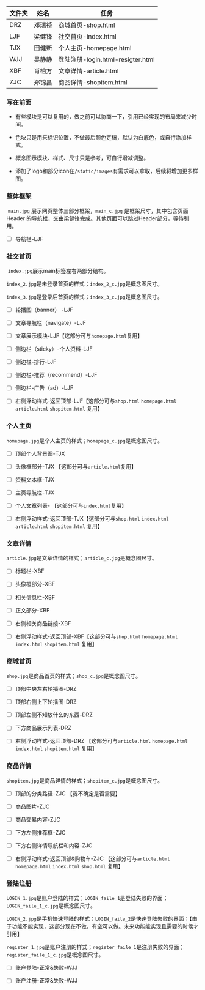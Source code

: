 



| 文件夹 | 姓名   | 任务                              |
| ------ | ------ | --------------------------------- |
| DRZ    | 邓瑞祯 | 商城首页-shop.html                |
| LJF    | 梁健锋 | 社交首页-index.html               |
| TJX    | 田健新 | 个人主页-homepage.html            |
| WJJ    | 吴静静 | 登陆注册-login.html-resigter.html |
| XBF    | 肖柏方 | 文章详情-article.html             |
| ZJC    | 郑锦昌 | 商品详情-shopitem.html            |



### 写在前面

* 有些模块是可以复用的，做之前可以协商一下，引用已经实现的布局来减少时间。  	

* 色块只是用来标识位置，不做最后颜色定稿，默认为白底色，或自行添加样式。  	

* 概念图示模块、样式、尺寸只是参考，可自行增减调整。  
* 添加了logo和部分icon在`/static/images`有需求可以拿取，后续将增加更多样图。  



### 整体框架  

​	`main.jpg` 展示网页整体三部分框架，`main_c.jpg` 是框架尺寸，其中包含页面Header 的导航栏，交由梁健锋完成。其他页面可以跳过Header部分，等待引用。

- [ ] 导航栏-LJF



### 社交首页 

​	`index.jpg`展示main标签左右两部分结构。  

​	`index_2.jpg`是未登录首页的样式；`index_2_c.jpg`是概念图尺寸。  

​	`index_3.jpg`是登录后首页的样式；`index_3_c.jpg`是概念图尺寸。  

- [ ] 轮播图（banner） -LJF   
- [ ] 文章导航栏（navigate）-LJF  
- [ ] 文章展示模块-LJF【这部分可与`homepage.html`复用】  
- [ ] 侧边栏（sticky）-个人资料-LJF  
- [ ] 侧边栏-排行-LJF  
- [ ] 侧边栏-推荐（recommend）-LJF  
- [ ] 侧边栏-广告（ad）-LJF  
- [ ] 右侧浮动样式-返回顶部-LJF【这部分可与`shop.html` `homepage.html` `article.html` `shopitem.html` 复用】  



### 个人主页  

`homepage.jpg`是个人主页的样式；`homepage_c.jpg`是概念图尺寸。  

- [ ] 顶部个人背景图-TJX  
- [ ] 头像框部分-TJX  【这部分可与`article.html`复用】  
- [ ] 资料文本框-TJX  
- [ ] 主页导航栏-TJX  
- [ ] 个人文章列表- 【这部分可与`index.html`复用】   
- [ ] 右侧浮动样式-返回顶部-TJX【这部分可与`shop.html` `index.html` `article.html` `shopitem.html` 复用】    



### 文章详情  

`article.jpg`是文章详情的样式；`article_c.jpg`是概念图尺寸。   

- [ ] 标题栏-XBF  
- [ ] 头像框部分-XBF  
- [ ] 相关信息栏-XBF  
- [ ] 正文部分-XBF  
- [ ] 右侧相关商品链接-XBF  
- [ ] 右侧浮动样式-返回顶部-XBF【这部分可与`shop.html` `homepage.html` `index.html` `shopitem.html` 复用】  



### 商城首页  

`shop.jpg`是商品首页的样式；`shop_c.jpg`是概念图尺寸。

- [ ] 顶部中央左右轮播图-DRZ  
- [ ] 顶部右侧上下轮播图-DRZ  
- [ ] 顶部左侧不知放什么的东西-DRZ  
- [ ] 下方商品展示列表-DRZ  
- [ ] 右侧浮动样式-返回顶部-DRZ  【这部分可与`article.html` `homepage.html` `index.html` `shopitem.html` 复用】  

 

###  商品详情 

`shopitem.jpg`是商品详情的样式；`shopitem_c.jpg`是概念图尺寸。

- [ ] 顶部的分类路径-ZJC  【我不确定是否需要】   
- [ ] 商品图片-ZJC  
- [ ] 商品交易内容-ZJC  
- [ ] 下方左侧推荐框-ZJC
- [ ] 下方右侧详情导航栏和内容-ZJC  
- [ ]  右侧浮动样式-返回顶部&购物车-ZJC  【这部分可与`article.html` `homepage.html` `index.html` `shop.html` 复用】



### 登陆注册 

`LOGIN_1.jpg`是账户登陆的样式；`LOGIN_faile_1`是登陆失败的界面；`LOGIN_faile_1_c.jpg`是概念图尺寸。 

`LOGIN_2.jpg`是手机快速登陆的样式；`LOGIN_faile_2`是快速登陆失败的界面；【由于功能不能实现，这部分现在不做，有空可以做。未来功能能实现且需要的时候才引用】 

`register_1.jpg`是账户注册的样式；`register_faile_1`是注册失败的界面；`register_faile_1_c.jpg`是概念图尺寸。  

- [ ] 账户登陆-正常&失败-WJJ 
- [ ] 账户注册-正常&失败-WJJ  







